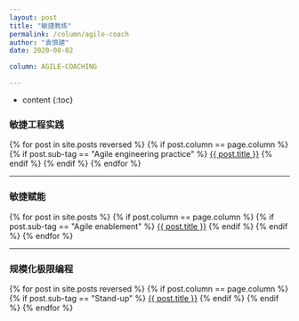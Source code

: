 ```yaml
---
layout: post
title: "敏捷教练"
permalink: /column/agile-coach
author: "袁慎建"
date: 2020-08-02

column: AGILE-COACHING

---
```


* content
{:toc}


### 敏捷工程实践
{% for post in site.posts reversed %}
{% if post.column == page.column %}
{% if post.sub-tag == "Agile engineering practice" %}
<a target="_blank" href="{{ post.url }}">{{ post.title }}</a>
{% endif %}
{% endif %}
{% endfor %}


---

### 敏捷赋能
{% for post in site.posts %}
{% if post.column == page.column %}
{% if post.sub-tag == "Agile enablement" %}
<a target="_blank" href="{{ post.url }}">{{ post.title }}</a>
{% endif %}
{% endif %}
{% endfor %}


---

### 规模化极限编程
{% for post in site.posts reversed %}
{% if post.column == page.column %}
{% if post.sub-tag == "Stand-up" %}
<a target="_blank" href="{{ post.url }}">{{ post.title }}</a>
{% endif %}
{% endif %}
{% endfor %}


